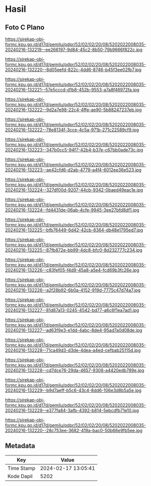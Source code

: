 # Hasil

## Foto C Plano

https://sirekap-obj-formc.kpu.go.id/d17d/pemilu/pdpr/52/02/02/20/08/5202022008035-20240216-132219--ee266197-9d84-45c2-8b50-79b9666f822c.jpg

https://sirekap-obj-formc.kpu.go.id/d17d/pemilu/pdpr/52/02/02/20/08/5202022008035-20240216-132220--8d05eefd-822c-4dd6-8746-b45f3ee02fb7.jpg

https://sirekap-obj-formc.kpu.go.id/d17d/pemilu/pdpr/52/02/02/20/08/5202022008035-20240216-132221--57e5cccd-d1b8-452b-9553-a7a8f46972fa.jpg

https://sirekap-obj-formc.kpu.go.id/d17d/pemilu/pdpr/52/02/02/20/08/5202022008035-20240216-132222--9d2a7e98-22c4-4ffe-ae90-5b88247237eb.jpg

https://sirekap-obj-formc.kpu.go.id/d17d/pemilu/pdpr/52/02/02/20/08/5202022008035-20240216-132222--78e8134f-3cce-4c5a-971b-271c22589cf9.jpg

https://sirekap-obj-formc.kpu.go.id/d17d/pemilu/pdpr/52/02/02/20/08/5202022008035-20240216-132223--347b0cc5-94f7-42b4-b37e-c67bb0ade73c.jpg

https://sirekap-obj-formc.kpu.go.id/d17d/pemilu/pdpr/52/02/02/20/08/5202022008035-20240216-132223--ae42cfd6-d2ab-4779-a4f4-6012ee36e523.jpg

https://sirekap-obj-formc.kpu.go.id/d17d/pemilu/pdpr/52/02/02/20/08/5202022008035-20240216-132224--327df00d-9207-44cb-9342-0baed49eac1e.jpg

https://sirekap-obj-formc.kpu.go.id/d17d/pemilu/pdpr/52/02/02/20/08/5202022008035-20240216-132224--fd4431de-06ab-4cfe-9945-3ee27bfd8df1.jpg

https://sirekap-obj-formc.kpu.go.id/d17d/pemilu/pdpr/52/02/02/20/08/5202022008035-20240216-132225--bfb76449-6d42-42cb-8364-db48e1795ed7.jpg

https://sirekap-obj-formc.kpu.go.id/d17d/pemilu/pdpr/52/02/02/20/08/5202022008035-20240216-132225--87fb872e-bb99-4dc8-bfc0-8d232777c234.jpg

https://sirekap-obj-formc.kpu.go.id/d17d/pemilu/pdpr/52/02/02/20/08/5202022008035-20240216-132226--c83fef05-f4d9-45a8-a5e4-fcd69b3fc26e.jpg

https://sirekap-obj-formc.kpu.go.id/d17d/pemilu/pdpr/52/02/02/20/08/5202022008035-20240216-132226--a2f28b92-6b0a-4152-919d-7775c47d74a7.jpg

https://sirekap-obj-formc.kpu.go.id/d17d/pemilu/pdpr/52/02/02/20/08/5202022008035-20240216-132227--81d87a13-0245-4542-bd77-a6c6f1ea7ad1.jpg

https://sirekap-obj-formc.kpu.go.id/d17d/pemilu/pdpr/52/02/02/20/08/5202022008035-20240216-132227--ad63f9e3-e1dd-4abc-8de4-95ad7a0d08de.jpg

https://sirekap-obj-formc.kpu.go.id/d17d/pemilu/pdpr/52/02/02/20/08/5202022008035-20240216-132228--71ca49d3-d3de-4dea-a4ed-cefbab25115d.jpg

https://sirekap-obj-formc.kpu.go.id/d17d/pemilu/pdpr/52/02/02/20/08/5202022008035-20240216-132228--cd7dce76-29da-4657-9308-a4420edb789e.jpg

https://sirekap-obj-formc.kpu.go.id/d17d/pemilu/pdpr/52/02/02/20/08/5202022008035-20240216-132229--b9d7aeff-b5c6-43c4-8dd6-106e3d8b5a5e.jpg

https://sirekap-obj-formc.kpu.go.id/d17d/pemilu/pdpr/52/02/02/20/08/5202022008035-20240216-132229--e377fa84-3afb-4392-b814-5ebcdfb71e10.jpg

https://sirekap-obj-formc.kpu.go.id/d17d/pemilu/pdpr/52/02/02/20/08/5202022008035-20240216-132220--28c753ee-3682-419a-bac0-50b66e9fb5ee.jpg


## Metadata

| Key        | Value               |
| ---------- | ------------------- |
| Time Stamp | 2024-02-17 13:05:41 |
| Kode Dapil | 5202                |



